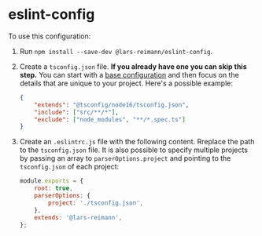 # eslint-config

To use this configuration:

1. Run `npm install --save-dev @lars-reimann/eslint-config`.
2. Create a `tsconfig.json` file. **If you already have one you can skip this step.** You can start with a [base configuration](https://github.com/tsconfig/bases/) and then focus on the details that are unique to your project. Here's a possible example:

    ```json
    {
        "extends": "@tsconfig/node16/tsconfig.json",
        "include": ["src/**/*"],
        "exclude": ["node_modules", "**/*.spec.ts"]
    }
    ```

3. Create an `.eslintrc.js` file with the following content. Rreplace the path to the `tsconfig.json` file. It is also possible to specify multiple projects by passing an array to `parserOptions.project` and pointing to the `tsconfig.json` of each project:
    ```js
    module.exports = {
        root: true,
        parserOptions: {
            project: './tsconfig.json',
        },
        extends: '@lars-reimann',
    };
    ```
